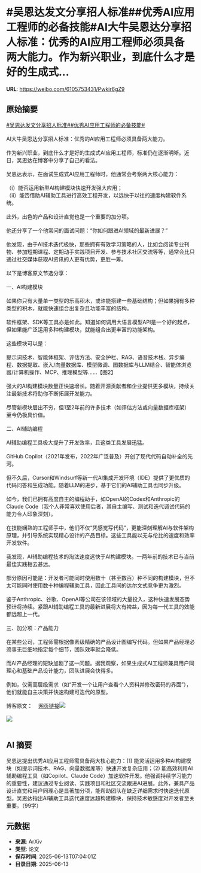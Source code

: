 # #吴恩达发文分享招人标准##优秀AI应用工程师的必备技能#AI大牛吴恩达分享招人标准：优秀的AI应用工程师必须具备两大能力。作为新兴职业，到底什么才是好的生成式...

**URL**: https://weibo.com/6105753431/Pwkir6gZ9

## 原始摘要

<a href="https://m.weibo.cn/search?containerid=231522type%3D1%26t%3D10%26q%3D%23%E5%90%B4%E6%81%A9%E8%BE%BE%E5%8F%91%E6%96%87%E5%88%86%E4%BA%AB%E6%8B%9B%E4%BA%BA%E6%A0%87%E5%87%86%23&amp;extparam=%23%E5%90%B4%E6%81%A9%E8%BE%BE%E5%8F%91%E6%96%87%E5%88%86%E4%BA%AB%E6%8B%9B%E4%BA%BA%E6%A0%87%E5%87%86%23" data-hide=""><span class="surl-text">#吴恩达发文分享招人标准#</span></a><a href="https://m.weibo.cn/search?containerid=231522type%3D1%26t%3D10%26q%3D%23%E4%BC%98%E7%A7%80AI%E5%BA%94%E7%94%A8%E5%B7%A5%E7%A8%8B%E5%B8%88%E7%9A%84%E5%BF%85%E5%A4%87%E6%8A%80%E8%83%BD%23&amp;extparam=%23%E4%BC%98%E7%A7%80AI%E5%BA%94%E7%94%A8%E5%B7%A5%E7%A8%8B%E5%B8%88%E7%9A%84%E5%BF%85%E5%A4%87%E6%8A%80%E8%83%BD%23" data-hide=""><span class="surl-text">#优秀AI应用工程师的必备技能#</span></a><br><br>AI大牛吴恩达分享招人标准：优秀的AI应用工程师必须具备两大能力。<br><br>作为新兴职业，到底什么才是好的生成式AI应用工程师，标准仍在逐渐明晰。近日，吴恩达在博客中分享了自己的看法。<br><br>吴恩达表示，在面试生成式AI应用工程师时，他通常会考察两大核心能力：<br><br>（i）能否运用新型AI构建模块快速开发强大应用；<br>（ii）能否借助AI辅助工具进行高效工程开发，以远快于以往的速度构建软件系统。<br><br>此外，出色的产品和设计直觉也是一个重要的加分项。<br><br>他还分享了一个他常问的面试问题：“你如何跟进AI领域的最新进展？”<br><br>他发现，由于AI技术迭代极快，那些拥有有效学习策略的人，比如会阅读专业刊物、参加短期课程、定期动手实践项目开发、参与技术社区交流等等，通常会比只通过社交媒体获取AI资讯的人更有优势，更胜一筹。<br><br>以下是博客原文节选分享：<br><br>一、AI构建模块<br><br>如果你只有大量单一类型的乐高积木，或许能搭建一些基础结构；但如果拥有多种类型的积木，就能快速组合出复杂且功能丰富的结构。<br><br>软件框架、SDK等工具亦是如此。知道如何调用大语言模型API是一个好的起点，但如果能广泛运用多种构建模块，就能组合出更丰富的功能架构。<br><br>这些模块可以是：<br><br>提示词技术、智能体框架、评估方法、安全护栏、RAG、语音技术栈、异步编程、数据提取、嵌入/向量数据库、模型微调、图数据库与LLM结合、智能体浏览器/计算机操作、MCP、推理模型等……【图2】<br><br>强大的AI构建模块数量正快速增长。随着开源贡献者和企业提供更多模块，持续关注最新技术将助你不断拓展开发能力。<br><br>尽管新模块层出不穷，但1至2年前的许多技术（如评估方法或向量数据库框架）至今仍极具价值。<br><br>二、AI辅助编程<br><br>AI辅助编程工具极大提升了开发效率，且这类工具发展迅猛。<br><br>GitHub Copilot（2021年发布，2022年广泛普及）开创了现代代码自动补全的先河。<br><br>但不久后，Cursor和Windsurf等新一代AI集成开发环境（IDE）提供了更优质的代码问答和生成功能。随着LLM的进步，基于它们的AI辅助工具也同步升级。<br><br>如今，我们已拥有高度自主的编程助手，如OpenAI的Codex和Anthropic的Claude Code（我个人非常喜欢使用后者，其自主编写、测试和迭代调试代码的能力令人印象深刻）。<br><br>在技能娴熟的工程师手中，他们不仅“凭感觉写代码”，更能深刻理解AI与软件架构原理，并引导系统实现精心设计的产品目标。这些工具能以无与伦比的速度和效率开发软件。<br><br>我发现，AI辅助编程技术的淘汰速度远快于AI构建模块。一两年前的技术已与当前最佳实践相去甚远。<br><br>部分原因可能是：开发者可能同时使用数十（甚至数百）种不同的构建模块，但不太可能同时使用数十种编程辅助工具，因此工具间的达尔文式竞争更为激烈。<br><br>鉴于Anthropic、谷歌、OpenAI等公司在该领域的大量投入，这种快速发展态势预计将持续。紧跟AI辅助编程工具的最新进展将大有裨益，因为每一代工具的效能都远超上一代。<br><br>三、加分项：产品能力<br><br>在某些公司，工程师需根据像素级精确的产品设计图编写代码。但如果产品经理必须事无巨细地指定每个细节，团队效率就会降低。<br><br>而AI产品经理的短缺加剧了这一问题。据我观察，如果生成式AI工程师兼具用户同理心和基础产品设计能力，团队进展会快得多。<br><br>例如，仅需高层级需求（如“开发一个让用户查看个人资料并修改密码的界面”），他们就能自主决策并快速构建可迭代的原型。<br><br>博客原文：<a href="https://weibo.cn/sinaurl?u=https%3A%2F%2Fwww.deeplearning.ai%2Fthe-batch%2Fissue-305%2F" data-hide=""><span class="url-icon"><img style="width: 1rem;height: 1rem" src="https://h5.sinaimg.cn/upload/2015/09/25/3/timeline_card_small_web_default.png" referrerpolicy="no-referrer"></span><span class="surl-text">网页链接</span></a><img style="" src="https://tvax2.sinaimg.cn/large/006Fd7o3gy1i2dkjcsfknj30sw1isb29.jpg" referrerpolicy="no-referrer"><br><br><img style="" src="https://tvax4.sinaimg.cn/large/006Fd7o3gy1i2dkjdo0cuj30xc0isgu5.jpg" referrerpolicy="no-referrer"><br><br>

## AI 摘要

吴恩达提出优秀AI应用工程师需具备两大核心能力：(1) 能灵活运用多种AI构建模块（如提示词技术、RAG、向量数据库等）快速开发复杂应用；(2) 能高效利用AI辅助编程工具（如Copilot、Claude Code）加速软件开发。他强调持续学习能力的重要性，建议通过专业阅读、实践项目和社区交流跟进AI进展。此外，兼具产品设计直觉和用户同理心是显著加分项，能帮助团队在缺乏详细需求时快速迭代原型。吴恩达指出AI辅助工具迭代速度远超构建模块，保持技术敏感度对开发者至关重要。（99字）

## 元数据

- **来源**: ArXiv
- **类型**: 论文
- **保存时间**: 2025-06-13T07:04:01Z
- **目录日期**: 2025-06-13
